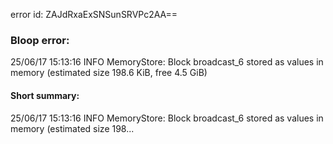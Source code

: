 error id: ZAJdRxaExSNSunSRVPc2AA==
### Bloop error:

25/06/17 15:13:16 INFO MemoryStore: Block broadcast_6 stored as values in memory (estimated size 198.6 KiB, free 4.5 GiB)
#### Short summary: 

25/06/17 15:13:16 INFO MemoryStore: Block broadcast_6 stored as values in memory (estimated size 198...